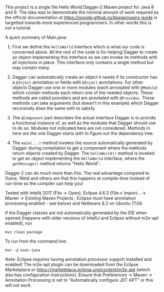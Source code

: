 This project is a single file Hello World Dagger-2 Maven project for
Java 8 and 9.  The idea was to demonstrate the minimal amount of work
required as the official documentation at
https://google.github.io/dagger/users-guide is targetted towards more
experienced programmers. In other words this is _not_ a tutorial.

A quick summary of Main.java:

1. First we define the `HelloWorld` interface which is what our code
is concerned about.  All the rest of the code is for helping Dagger to
create an object implementing this interface so we can invoke its
methods with all injections in place.  This interface only contains a
single method but may contain many.

1. Dagger can automatically create an object it needs if its
constructor has a `@Inject` annotation or fields with `@Inject`
annotations.  For other objects Dagger use one or more modules (each
annotated with `@Module`) which contain methods each return one of the
needed objects.  These methods are called providers and are annotated
with `@Provides`.  These methods can take arguments (but doesn't in
this example) which Dagger recursively does the same with to satisfy.

1. The `@Component` part describes the actual interface Dagger is to
provide a functional instance of, as well as the modules that Dagger
should use to do so.  Modules not indicated here are not considered.
Methods in here are the one Dagger starts with to figure out the
dependency tree.

1. The `main(...)` method invokes the source automatically generated
by Dagger during compilation to get a component where the methods
return objects created by Dagger.  The `helloWorld()` method is
invoked to get an object implementing the `HelloWorld` interface,
where the `getMessage()` method returns "Hello World".

Dagger 2 can do much more than this.  The real advantage compared to
Guice, Weld and others are that this happens at compile-time instead
of run-time so the compiler can help you!

Tested with Intellij 2017 (File -> Open), Eclipse 4.6.3 (File->
Import... -> Maven -> Existing Maven Projects ; Eclipse _must_ have
annotation processing enabled - see below) and Netbeans 8.2 on Ubuntu
17.04.

If the Dagger classes are not automatically generated by the IDE when
opened (happens with older versions of IntelliJ and Eclipse without
m2e-apt enabled), run

    mvn clean package

To run from the command line:

    mvn -q exec:java

Note: Eclipse requires having annotation processor support installed
and enabled!  The m2e-apt plugin can be downloaded from the Eclipse
Marketplace or https://marketplace.eclipse.org/content/m2e-apt (which
also has configuration instructions).  Ensure that Preferences ->
Maven -> Annotation Processing is set to "Automatically configure JDT
APT" or this will not work.


